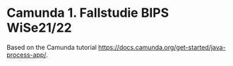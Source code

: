 # Camunda 1. Fallstudie BIPS WiSe21/22

Based on the Camunda tutorial https://docs.camunda.org/get-started/java-process-app/.
